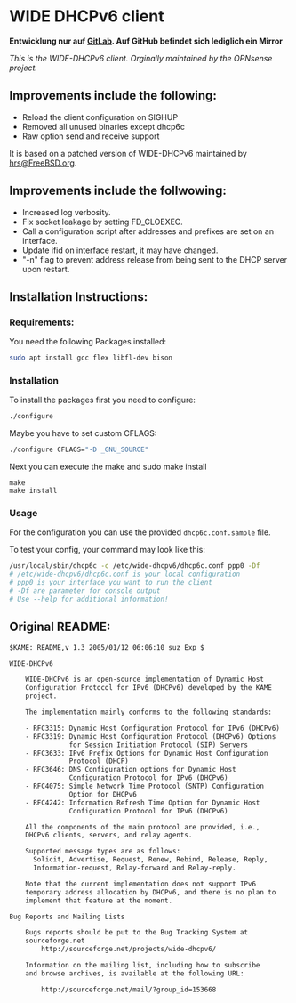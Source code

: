  WIDE DHCPv6 client
=============================

**Entwicklung nur auf [GitLab](https://gitlab.com/ToolboxBodensee/toolbox-infrastructure/wide-dhcpv6-client). Auf GitHub befindet sich lediglich ein Mirror**

*This is the WIDE-DHCPv6 client. Orginally maintained by the OPNsense project.*

 Improvements include the following:
--------
- Reload the client configuration on SIGHUP
- Removed all unused binaries except dhcp6c
- Raw option send and receive support

It is based on a patched version of WIDE-DHCPv6 maintained by hrs@FreeBSD.org.

 Improvements include the follwowing:
---

- Increased log verbosity.
- Fix socket leakage by setting FD_CLOEXEC.
- Call a configuration script after addresses and prefixes are set
  on an interface.
- Update ifid on interface restart, it may have changed.
- "-n" flag to prevent address release from being sent to the DHCP server
  upon restart.

 Installation Instructions:
--------------------------
### Requirements:
You need the following Packages installed:
```bash
sudo apt install gcc flex libfl-dev bison
```

### Installation

To install the packages first you need to configure:
```bash
./configure
```

Maybe you have to set custom CFLAGS:
```bash
./configure CFLAGS="-D _GNU_SOURCE"
```

Next you can execute the make and sudo make install
```
make
make install
```

### Usage
For the configuration you can use the provided ``dhcp6c.conf.sample`` file.

To test your config, your command may look like this:
```bash
/usr/local/sbin/dhcp6c -c /etc/wide-dhcpv6/dhcp6c.conf ppp0 -Df
# /etc/wide-dhcpv6/dhcp6c.conf is your local configuration
# ppp0 is your interface you want to run the client
# -Df are parameter for console output
# Use --help for additional information!
```

 Original README:
-------------------
```txt
$KAME: README,v 1.3 2005/01/12 06:06:10 suz Exp $

WIDE-DHCPv6

	WIDE-DHCPv6 is an open-source implementation of Dynamic Host
	Configuration Protocol for IPv6 (DHCPv6) developed by the KAME
	project.

	The implementation mainly conforms to the following standards:

	- RFC3315: Dynamic Host Configuration Protocol for IPv6 (DHCPv6)
	- RFC3319: Dynamic Host Configuration Protocol (DHCPv6) Options 
         	   for Session Initiation Protocol (SIP) Servers
	- RFC3633: IPv6 Prefix Options for Dynamic Host Configuration
	           Protocol (DHCP)
	- RFC3646: DNS Configuration options for Dynamic Host
	           Configuration Protocol for IPv6 (DHCPv6)
	- RFC4075: Simple Network Time Protocol (SNTP) Configuration
	           Option for DHCPv6
	- RFC4242: Information Refresh Time Option for Dynamic Host
	           Configuration Protocol for IPv6 (DHCPv6)

	All the components of the main protocol are provided, i.e.,
	DHCPv6 clients, servers, and relay agents.

	Supported message types are as follows:
	  Solicit, Advertise, Request, Renew, Rebind, Release, Reply,
	  Information-request, Relay-forward and Relay-reply.

	Note that the current implementation does not support IPv6
	temporary address allocation by DHCPv6, and there is no plan to
	implement that feature at the moment.

Bug Reports and Mailing Lists

	Bugs reports should be put to the Bug Tracking System at 
	sourceforge.net
		http://sourceforge.net/projects/wide-dhcpv6/

	Information on the mailing list, including how to subscribe
	and browse archives, is available at the following URL:

		http://sourceforge.net/mail/?group_id=153668
```
